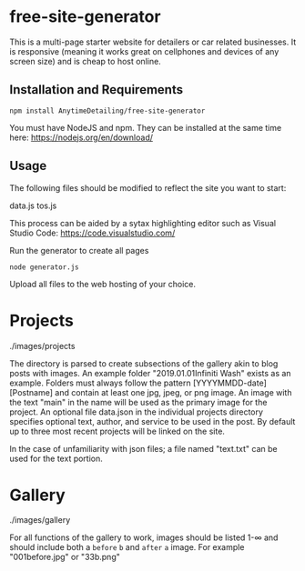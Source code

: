 # free-site-generator
This is a multi-page starter website for detailers or car related businesses. It is responsive (meaning it works great on cellphones and devices of any screen size) and is cheap to host online.

## Installation and Requirements

`npm install AnytimeDetailing/free-site-generator`

You must have NodeJS and npm. They can be installed at the same time here: https://nodejs.org/en/download/

## Usage

The following files should be modified to reflect the site you want to start:

data.js
tos.js

This process can be aided by a sytax highlighting editor such as Visual Studio Code: https://code.visualstudio.com/

Run the generator to create all pages

`node generator.js`

Upload all files to the web hosting of your choice.



# Projects
./images/projects

The directory is parsed to create subsections of the gallery akin to blog posts with images. An example folder "2019.01.01Infiniti Wash" exists as an example. Folders must always follow the pattern [YYYYMMDD-date][Postname] and contain at least one jpg, jpeg, or png image. An image with the text "main" in the name will be used as the primary image for the project.
An optional file data.json in the individual projects directory specifies optional text, author, and service to be used in the post. By default up to three most recent projects will be linked on the site.

In the case of unfamiliarity with json files; a file named "text.txt" can be used for the text portion.

# Gallery
./images/gallery

For all functions of the gallery to work, images should be listed 1-∞ and should include both a `before` `b` and `after` `a` image. For example "001before.jpg" or "33b.png"
